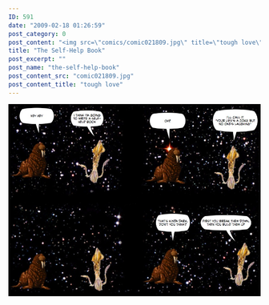 ```yaml
---
ID: 591
date: "2009-02-18 01:26:59"
post_category: 0
post_content: "<img src=\"comics/comic021809.jpg\" title=\"tough love\" />"
title: "The Self-Help Book"
post_excerpt: ""
post_name: "the-self-help-book"
post_content_src: "comic021809.jpg"
post_content_title: "tough love"
---
```



[![tough love](/comics-hi-res/comic021809.jpg)](/comics-hi-res/comic021809.jpg "tough love")
